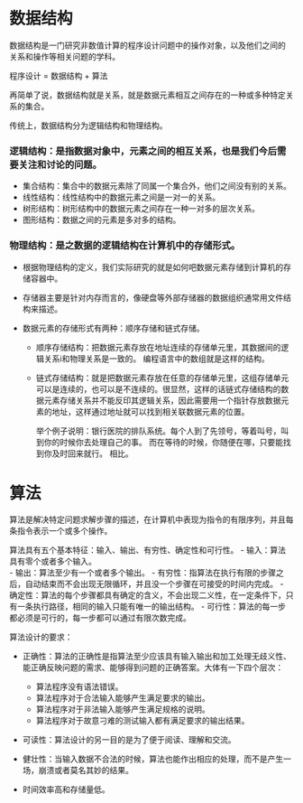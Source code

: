 # 数据结构

数据结构是一门研究非数值计算的程序设计问题中的操作对象，以及他们之间的 关系和操作等相关问题的学科。

程序设计 = 数据结构 + 算法

再简单了说，数据结构就是关系，就是数据元素相互之间存在的一种或多种特定关系的集合。

传统上，数据结构分为逻辑结构和物理结构。
### 逻辑结构：是指数据对象中，元素之间的相互关系，也是我们今后需要关注和讨论的问题。
- 集合结构：集合中的数据元素除了同属一个集合外，他们之间没有别的关系。
- 线性结构：线性结构中的数据元素之间是一对一的关系。
- 树形结构：树形结构中的数据元素之间存在一种一对多的层次关系。
- 图形结构：数据之间的元素是多对多的结构。
### 物理结构：是之数据的逻辑结构在计算机中的存储形式。
- 根据物理结构的定义，我们实际研究的就是如何吧数据元素存储到计算机的存储容器中。
- 存储器主要是针对内存而言的，像硬盘等外部存储器的数据组织通常用文件结构来描述。
- 数据元素的存储形式有两种：顺序存储和链式存储。

    - 顺序存储结构：把数据元素存放在地址连续的存储单元里，其数据间的逻辑关系i和物理关系是一致的。
    编程语言中的数组就是这样的结构。
    - 链式存储结构：就是把数据元素存放在任意的存储单元里，这组存储单元可以是连续的，也可以是不连续的。很显然，这样的话链式存储结构的数据元素存储关系并不能反印其逻辑关系，因此需要用一个指针存放数据元素的地址，这样通过地址就可以找到相关联数据元素的位置。
    
        举个例子说明：银行医院的排队系统。每个人到了先领号，等着叫号，叫到你的时候你去处理自己的事。
        而在等待的时候，你随便在哪，只要能找到你及时回来就行。
        相比。
# 算法

算法是解决特定问题求解步骤的描述，在计算机中表现为指令的有限序列，并且每条指令表示一个或多个操作。

算法具有五个基本特征：输入、输出、有穷性、确定性和可行性。
    - 输入：算法具有零个或者多个输入。        
    - 输出：算法至少有一个或者多个输出。
    - 有穷性：指算法在执行有限的步骤之后，自动结束而不会出现无限循环，并且没一个步骤在可接受的时间内完成。
    - 确定性：算法的每个步骤都具有确定的含义，不会出现二义性，在一定条件下，只有一条执行路径，相同的输入只能有唯一的输出结构。
    - 可行性：算法的每一步都必须是可行的，每一步都可以通过有限次数完成。

算法设计的要求：
- 正确性：算法的正确性是指算法至少应该具有输入输出和加工处理无歧义性、能正确反映问题的需求、能够得到问题的正确答案。大体有一下四个层次：

    - 算法程序没有语法错误。
    - 算法程序对于合法输入能够产生满足要求的输出。
    - 算法程序对于非法输入能够产生满足规格的说明。
    - 算法程序对于故意刁难的测试输入都有满足要求的输出结果。
- 可读性：算法设计的另一目的是为了便于阅读、理解和交流。
- 健壮性：当输入数据不合法的时候，算法也能作出相应的处理，而不是产生一场，崩溃或者莫名其妙的结果。
- 时间效率高和存储量低。

### 
